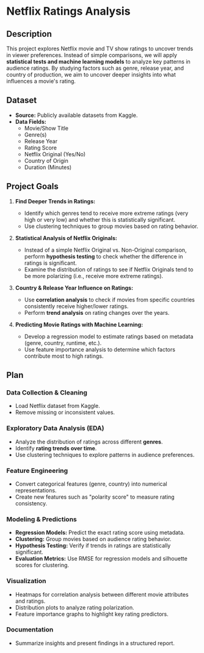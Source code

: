 # Netflix Ratings Analysis

## **Description**

This project explores Netflix movie and TV show ratings to uncover trends in viewer preferences. Instead of simple comparisons, we will apply **statistical tests and machine learning models** to analyze key patterns in audience ratings. By studying factors such as genre, release year, and country of production, we aim to uncover deeper insights into what influences a movie's rating.

## **Dataset**

- **Source:** Publicly available datasets from Kaggle.
- **Data Fields:**
  - Movie/Show Title
  - Genre(s)
  - Release Year
  - Rating Score
  - Netflix Original (Yes/No)
  - Country of Origin
  - Duration (Minutes)

## **Project Goals**

1. **Find Deeper Trends in Ratings:**
   - Identify which genres tend to receive more extreme ratings (very high or very low) and whether this is statistically significant.
   - Use clustering techniques to group movies based on rating behavior.
   
2. **Statistical Analysis of Netflix Originals:**
   - Instead of a simple Netflix Original vs. Non-Original comparison, perform **hypothesis testing** to check whether the difference in ratings is significant.
   - Examine the distribution of ratings to see if Netflix Originals tend to be more polarizing (i.e., receive more extreme ratings).
   
3. **Country & Release Year Influence on Ratings:**
   - Use **correlation analysis** to check if movies from specific countries consistently receive higher/lower ratings.
   - Perform **trend analysis** on rating changes over the years.
   
4. **Predicting Movie Ratings with Machine Learning:**
   - Develop a regression model to estimate ratings based on metadata (genre, country, runtime, etc.).
   - Use feature importance analysis to determine which factors contribute most to high ratings.

## **Plan**

### **Data Collection & Cleaning**

- Load Netflix dataset from Kaggle.
- Remove missing or inconsistent values.

### **Exploratory Data Analysis (EDA)**

- Analyze the distribution of ratings across different **genres**.
- Identify **rating trends over time**.
- Use clustering techniques to explore patterns in audience preferences.

### **Feature Engineering**

- Convert categorical features (genre, country) into numerical representations.
- Create new features such as "polarity score" to measure rating consistency.

### **Modeling & Predictions**

- **Regression Models:** Predict the exact rating score using metadata.
- **Clustering:** Group movies based on audience rating behavior.
- **Hypothesis Testing:** Verify if trends in ratings are statistically significant.
- **Evaluation Metrics:** Use RMSE for regression models and silhouette scores for clustering.

### **Visualization**

- Heatmaps for correlation analysis between different movie attributes and ratings.
- Distribution plots to analyze rating polarization.
- Feature importance graphs to highlight key rating predictors.

### **Documentation**

- Summarize insights and present findings in a structured report.
